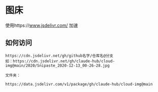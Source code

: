 # 图床

使用https://www.jsdelivr.com/ 加速

## 如何访问
~~~
https://cdn.jsdelivr.net/gh/github名字/仓库名@分支
如：https://cdn.jsdelivr.net/gh/claude-hub/cloud-img@main/2020/Snipaste_2020-12-13_00-26-28.jpg

文件夹：

https://data.jsdelivr.com/v1/package/gh/claude-hub/cloud-img@main
~~~

